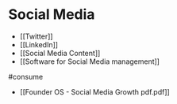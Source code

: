 # Social Media


- [[Twitter]]
- [[LinkedIn]]
- [[Social Media Content]]
- [[Software for Social Media management]]




#consume
- [[Founder OS - Social Media Growth pdf.pdf]]

